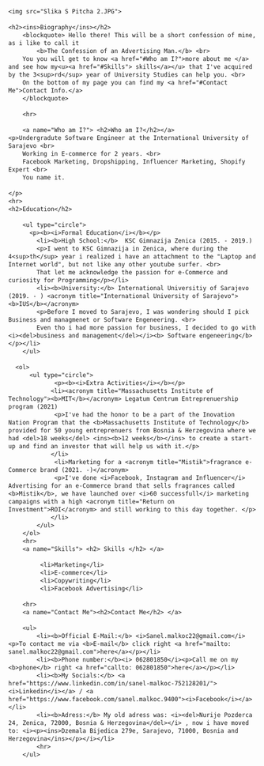 <html lang="en"></html>
<html>
    <head>
        <meta charset="utf-8">
        <title>Sanel Malkoc CV/Resume</title>
        <!--
        Name: Sanel Malkoc
        Course: CS 412 - Web aplication Development (1) and (2)
        Assignment: Lab 1.2
        Due Date 22/10/2021
        Pourpose: DEMO for basics of HTML
    -->
    </head>
<body>

    <img src="Slika S Pitcha 2.JPG">

    <h2><ins>Biography</ins></h2>
        <blockquote> Hello there! This will be a short confession of mine, as i like to call it 
            <b>The Confession of an Advertising Man.</b> <br>
        You you will get to know <a href="#Who am I?">more about me </a> and see how my<u><a href="#Skills"> skills</a></u> that I've acquired by the 3<sup>rd</sup> year of University Studies can help you. <br>
        On the bottom of my page you can find my <a href="#Contact Me">Contact Info.</a>
        </blockquote>

        <hr>

        <a name="Who am I?"> <h2>Who am I?</h2></a>
    <p>Undergradute Software Engineer at the International University of Sarajevo <br>
        Working in E-commerce for 2 years. <br>
        Facebook Marketing, Dropshipping, Influencer Marketing, Shopify Expert <br>
        You name it.

    </p>
    <hr>
    <h2>Education</h2>
    
        <ul type="circle">
          <p><b><i>Formal Education</i></b></p>  
            <li><b>High School:</b>  KSC Gimnazija Zenica (2015. - 2019.)
            <p>I went to KSC Gimnazija in Zenica, where during the 4<sup>th</sup> year i realized i have an attachment to the "Laptop and Internet world", but not like any other youtube surfer. <br>
            That let me acknowledge the passion for e-Commerce and curiosity for Programming</p></li>
            <li><b>University:</b> International Universitiy of Sarajevo (2019. - ) <acronym title="International University of Sarajevo"><b>IUS</b></acronym>
            <p>Before I moved to Sarajevo, I was wondering should I pick Business and managmenet or Software Engeneering. <br>
            Even tho i had more passion for business, I decided to go with <i><del>business and management</del></i><b> Software engeneering</b> </p></li>
        </ul>
        
      <ol> 
          <ul type="circle">
                 <p><b><i>Extra Activities</i></b></p>
                <li><acronym title="Massachusetts Institute of Technology"><b>MIT</b></acronym> Legatum Centrum Entreprenuership program (2021) 
                 <p>I've had the honor to be a part of the Inovation Nation Program that the <b>Massachusetts Institute of Technology</b> provided for 50 young entreprenuers from Bosnia & Herzegovina where we had <del>18 weeks</del> <ins><b>12 weeks</b></ins> to create a start-up and find an investor that will help us with it.</p>
                </li>
                 <li>Marketing for a <acronym title="Mistik">fragrance e-Commerce brand (2021. -)</acronym>
                 <p>I've done <i>Facebook, Instagram and Influencer</i> Advertising for an e-Commerce brand that sells fragrances called <b>Mistik</b>, we have launched over <i>60 successfull</i> marketing campaigns with a high <acronym title="Return on Investment">ROI</acronym> and still working to this day together. </p>
                </li>
            </ul>
        </ol>
        <hr>
        <a name="Skills"> <h2> Skills </h2> </a>
            
             <li>Marketing</li>
             <li>E-commerce</li>
             <li>Copywriting</li>
             <li>Facebook Advertising</li>
       
        <hr>
        <a name="Contact Me"><h2>Contact Me</h2> </a>
        
        <ul>
            <li><b>Official E-Mail:</b> <i>Sanel.malkoc22@gmail.com</i><p>To contact me via <b>E-mail</b> click right <a href="mailto: sanel.malkoc22@gmail.com">here</a></p></li>
            <li><b>Phone number:</b><i> 062801850</i><p>Call me on my <b>phone</b> right <a href="callto: 062801850">here</a></p></li>
            <li><b>My Socials:</b> <a href="https://www.linkedin.com/in/sanel-malkoc-752128201/"><i>Linkedin</i></a> / <a href="https://www.facebook.com/sanel.malkoc.9400"><i>Facebook</i></a></li>
            <li><b>Adress:</b> My old adress was: <i><del>Nurije Pozderca 24, Zenica, 72000, Bosnia & Herzegovina</del></i> , now i have moved to: <i><p><ins>Dzemala Bijedica 279e, Sarajevo, 71000, Bosnia and Herzegovina</ins></p></i></li>
            <hr>
        </ul>

 </body>
</html>
